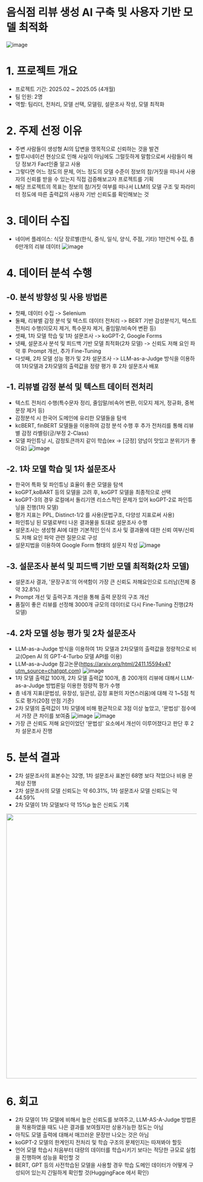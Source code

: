 # 음식점 리뷰 생성 AI 구축 및 사용자 기반 모델 최적화
![image](https://github.com/user-attachments/assets/c74072b6-059d-4686-8b5d-934dd4e08e01)



# 1. 프로젝트 개요
- 프로젝트 기간: 2025.02 ~ 2025.05 (4개월)
- 팀 인원: 2명
- 역할: 팀리더, 전처리, 모델 선택, 모델링, 설문조사 작성, 모델 최적화

# 2. 주제 선정 이유
- 주변 사람들이 생성형 AI의 답변을 맹목적으로 신뢰하는 것을 발견
- 할루시네이션 현상으로 인해 사실이 아님에도 그럴듯하게 말함으로써 사람들이 해당 정보가 Fact인줄 알고 사용
- 그렇다면 어느 정도의 문체, 어느 정도의 모델 수준이 정보의 참/거짓을 떠나서 사용자의 신뢰를 받을 수 있는지 직접 검증해보고자 프로젝트를 기획
- 해당 프로젝트의 목표는 정보의 참/거짓 여부를 떠나서 LLM의 모델 구조 및 파라미터 정도에 따른 출력값의 사용자 기반 신뢰도를 확인해보는 것

# 3. 데이터 수집
- 네이버 플레이스: 식당 장르별(한식, 중식, 일식, 양식, 주점, 기타) 1만건씩 수집, 총 6만개의 리뷰 데이터
![image](https://github.com/user-attachments/assets/dd3c22cc-fa84-4925-ae01-5b9cec807000)

# 4. 데이터 분석 수행
## -0. 분석 방향성 및 사용 방법론
- 첫째, 데이터 수집 -> Selenium
- 둘째, 리뷰별 감정 분석 및 텍스트 데이터 전처리 -> BERT 기반 감성분석기, 텍스트 전처리 수행(이모지 제거, 특수문자 제거, 줄임말/비속어 변환 등)
- 셋째, 1차 모델 학습 및 1차 설문조사 -> koGPT-2, Google Forms
- 넷째, 설문조사 분석 및 피드백 기반 모델 최적화(2차 모델) -> 신뢰도 저해 요인 파악 후 Prompt 개선, 추가 Fine-Tuning
- 다섯째, 2차 모델 성능 평가 및 2차 설문조사 -> LLM-as-a-Judge 방식을 이용하여 1차모델과 2차모델의 출력값을 정량 평가 후 2차 설문조사 배포
  
## -1. 리뷰별 감정 분석 및 텍스트 데이터 전처리
- 텍스트 전처리 수행(특수문자 정리, 줄임말/비속어 변환, 이모지 제거, 정규화, 중복문장 제거 등)
- 감정분석 시 한국어 도메인에 유리한 모델들을 탐색
- kcBERT, finBERT 모델들을 이용하여 감정 분석 수행 후 추가 전처리를 통해 리뷰별 감정 라벨링(긍/부정 2-Class)
- 모델 파인튜닝 시, 감정토큰까지 같이 학습(ex -> [긍정] 양넘이 맛있고 분위기가 좋아요)
![image](https://github.com/user-attachments/assets/ac1fd603-3867-47db-94fc-44abd5e87f43)

## -2. 1차 모델 학습 및 1차 설문조사
- 한국어 특화 및 파인튜닝 효율이 좋은 모델을 탐색
- koGPT,koBART 등의 모델을 고려 후, koGPT 모델을 최종적으로 선택
- koGPT-3의 경우 로컬에서 돌리기엔 리소스적인 문제가 있어 koGPT-2로 파인튜닝을 진행(1차 모델)
- 평가 지표는 PPL, Distinct-1/2 를 사용(문법구조, 다양성 지표로써 사용)
- 파인튜닝 된 모델로부터 나온 결과물을 토대로 설문조사 수행
- 설문조사는 생성형 AI에 대한 기본적인 인식 조사 및 결과물에 대한 신뢰 여부/신뢰도 저해 요인 파악 관련 질문으로 구성
- 설문지법을 이용하여 Google Form 형태의 설문지 작성
![image](https://github.com/user-attachments/assets/8a9fbde1-a3af-40c3-a23d-f91c373f8367)

## -3. 설문조사 분석 및 피드백 기반 모델 최적화(2차 모델)
- 설문조사 결과, '문장구조'의 어색함이 가장 큰 신뢰도 저해요인으로 드러남(전체 중 약 32.8%)
- Prompt 개선 및 출력구조 개선을 통해 출력 문장의 구조 개선
- 품질이 좋은 리뷰를 선정해 3000개 규모의 데이터로 다시 Fine-Tuning 진행(2차 모델)

## -4. 2차 모델 성능 평가 및 2차 설문조사
- LLM-as-a-Judge 방식을 이용하여 1차 모델과 2차모델의 출력값을 정량적으로 비교(Open AI 의 GPT-4-Turbo 모델 API를 이용)
- LLM-as-a-Judge 참고논문(https://arxiv.org/html/2411.15594v4?utm_source=chatgpt.com)
![image](https://github.com/user-attachments/assets/1bcb5843-274f-4546-a3d3-74c1f63703a9)
- 1차 모델 출력값 100개, 2차 모델 출력값 100개, 총 200개의 리뷰에 대해서 LLM-as-a-Judge 방법론일 이용한 정량적 평가 수행
- 총 네개 지표(문법성, 유창성, 일관성, 감정 표현의 자연스러움)에 대해 각 1~5점 척도로 평가(20점 만점 기준)
- 2차 모델의 출력값이 1차 모델에 비해 평균적으로 3점 이상 높았고, '문법성' 점수에서 가장 큰 차이를 보여줌
![image](https://github.com/user-attachments/assets/b57005e6-7d96-4106-af37-0e144aedde32)
![image](https://github.com/user-attachments/assets/cea3a568-4e7f-40e5-b6a8-21e0f8694e7b)
- 가장 큰 신뢰도 저해 요인이었던 '문법성' 요소에서 개선이 이루어졌다고 판단 후 2차 설문조사 진행


# 5. 분석 결과
- 2차 설문조사의 표본수는 32명, 1차 설문조사 표본인 68명 보다 적었으나 비용 문제상 진행
- 2차 설문조사의 모델 신뢰도는 약 60.31%, 1차 설문조사 모델 신뢰도는 약 44.59%
- 2차 모델이 1차 모델보다 약 15%p 높은 신뢰도 기록
<img src="https://github.com/user-attachments/assets/35eca2b6-c99d-4cc6-9cc4-c316d13cd80d" width="700"/>

# 6. 회고
- 2차 모델이 1차 모델에 비해서 높은 신뢰도를 보여주고, LLM-AS-A-Judge 방법론을 적용하였을 때도 나은 결과를 보여줬지만 상용가능한 정도는 아님
- 아직도 모델 출력에 대해서 매끄러운 문장만 나오는 것은 아님
- koGPT-2 모델의 한계인지 전처리 및 학습 구조의 문제인지는 따져봐야 할듯
- 언어 모델 학습시 처음부터 대량의 데이터를 학습시키기 보다는 적당한 규모로 실험을 진행하며 성능을 확인할 것
- BERT, GPT 등의 사전학습된 모델을 사용할 경우 학습 도메인 데이터가 어떻게 구성되어 있는지 긴밀하게 확인할 것(HuggingFace 에서 확인)

